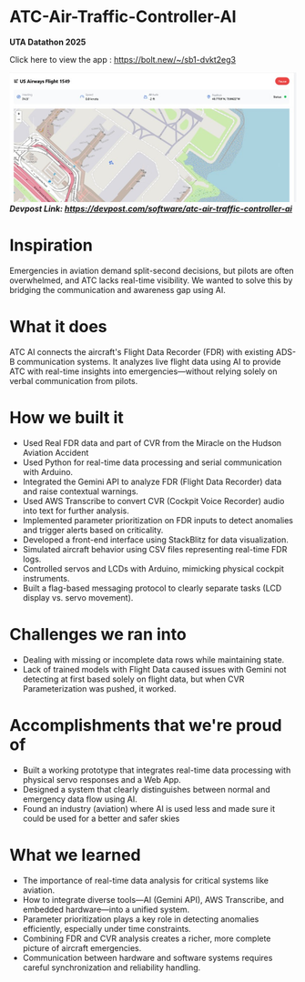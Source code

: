 # ATC-Air-Traffic-Controller-AI
**UTA Datathon 2025**

Click here to view the app : https://bolt.new/~/sb1-dvkt2eg3

![UI](UI.jpg)
***Devpost Link: https://devpost.com/software/atc-air-traffic-controller-ai***

# Inspiration

Emergencies in aviation demand split-second decisions, but pilots are often overwhelmed, and ATC lacks real-time visibility. We wanted to solve this by bridging the communication and awareness gap using AI.

# What it does

ATC AI connects the aircraft's Flight Data Recorder (FDR) with existing ADS-B communication systems. It analyzes live flight data using AI to provide ATC with real-time insights into emergencies—without relying solely on verbal communication from pilots.

# How we built it

- Used Real FDR data and part of CVR from the Miracle on the Hudson Aviation Accident
- Used Python for real-time data processing and serial communication with Arduino.
- Integrated the Gemini API to analyze FDR (Flight Data Recorder) data and raise contextual warnings.
- Used AWS Transcribe to convert CVR (Cockpit Voice Recorder) audio into text for further analysis.
- Implemented parameter prioritization on FDR inputs to detect anomalies and trigger alerts based on criticality.
- Developed a front-end interface using StackBlitz for data visualization.
- Simulated aircraft behavior using CSV files representing real-time FDR logs.
- Controlled servos and LCDs with Arduino, mimicking physical cockpit instruments.
- Built a flag-based messaging protocol to clearly separate tasks (LCD display vs. servo movement).

# Challenges we ran into

- Dealing with missing or incomplete data rows while maintaining state.
- Lack of trained models with Flight Data caused issues with Gemini not detecting at first based solely on flight data, but when CVR Parameterization was pushed, it worked.

# Accomplishments that we're proud of

- Built a working prototype that integrates real-time data processing with physical servo responses and a Web App.
- Designed a system that clearly distinguishes between normal and emergency data flow using AI.
- Found an industry (aviation) where AI is used less and made sure it could be used for a better and safer skies

# What we learned
- The importance of real-time data analysis for critical systems like aviation.
- How to integrate diverse tools—AI (Gemini API), AWS Transcribe, and embedded hardware—into a unified system.
- Parameter prioritization plays a key role in detecting anomalies efficiently, especially under time constraints.
- Combining FDR and CVR analysis creates a richer, more complete picture of aircraft emergencies.
- Communication between hardware and software systems requires careful synchronization and reliability handling.
